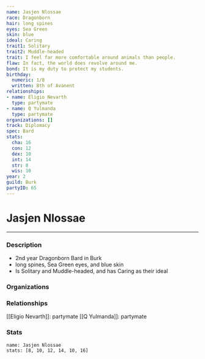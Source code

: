 ```yaml
---
name: Jasjen Nlossae
race: Dragonborn
hair: long spines
eyes: Sea Green
skin: blue
ideal: Caring
trait1: Solitary
trait2: Muddle-headed
trait: I feel far more comfortable around animals than people.
flaw: In fact, the world does revolve around me.
bond: It is my duty to protect my students.
birthday:
  numeric: 1/8
  written: 8th of Avanent
relationships:
- name: Eligio Nevarth
  type: partymate
- name: Q Yulmanda
  type: partymate
organizations: []
track: Diplomacy
spec: Bard
stats:
  cha: 16
  con: 12
  dex: 10
  int: 14
  str: 8
  wis: 10
year: 2
guild: Burk
partyID: 65
---
```

# Jasjen Nlossae
---
### Description
- 2nd year Dragonborn Bard in Burk
- long spines, Sea Green eyes, and blue skin
- Is Solitary and Muddle-headed, and has Caring as their ideal

### Organizations
### Relationships
[[Eligio Nevarth]]: partymate
[[Q Yulmanda]]: partymate
### Stats
```statblock
name: Jasjen Nlossae
stats: [8, 10, 12, 14, 10, 16]
```